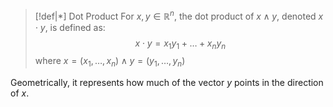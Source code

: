 >[!def|*] Dot Product
>For $x,y \in \mathbb{R}^n$, the dot product of $x \; \land \; y$, denoted $x \cdot y$, is defined as: $$x \cdot y = x_1y_1 + \dots + x_ny_n$$
>where $x = (x_1, \dots, x_n) \; \land \; y = (y_1, \dots, y_n)$

Geometrically, it represents how much of the vector $y$ points in the direction of $x$. 